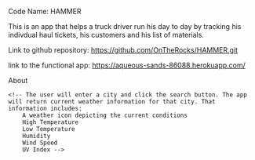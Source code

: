 Code Name: HAMMER

This is an app that helps a truck driver run his day to day by tracking his indivdual haul tickets, his customers and his list of materials.

<!-- Photo by Andrew Neel from Pexels Photo by Ralph W. lambrecht from Pexels -->

Link to github repository: https://github.com/OnTheRocks/HAMMER.git

link to the functional app: https://aqueous-sands-86088.herokuapp.com/

About

    <!-- The user will enter a city and click the search button. The app will return current weather information for that city. That information includes:
        A weather icon depicting the current conditions
        High Temperature
        Low Temperature
        Humidity
        Wind Speed
        UV Index -->
